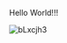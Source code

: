 Hello World!!!

![bLxcjh3](https://github.com/user-attachments/assets/9361dfb6-4e3a-44d2-8ad7-7510a3258edb)
